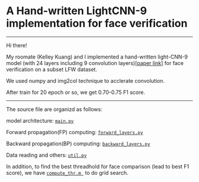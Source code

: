 # A Hand-written LightCNN-9 implementation for face verification
---

Hi there! 

My roomate (Kelley Kuang) and I implemented a hand-written light-CNN-9 model (with 24 layers including 9 convolution layers)[[paper link]](https://arxiv.org/abs/1511.02683) for face verification on a subset LFW dataset. 

We used numpy and img2col technique to acclerate convolution. 

After train for 20 epoch or so, we get 0.70-0.75 F1 score.  

---
The source file are organizd as follows:  

model architecture: [`main.py`](./main.py) 

Forward propagation(FP) computing: [`forward_layers.py`](./forward_layers.py) 

Backward propagation(BP) computing: [`backward_layers.py`](./backward_layers.py) 

Data reading and others: [`util.py`](./util.py) 

In addition, to find the best threadhold for face comparison (lead to best F1 score), we have [`compute_thr.m `](./compute_thr.m) to do grid search. 
